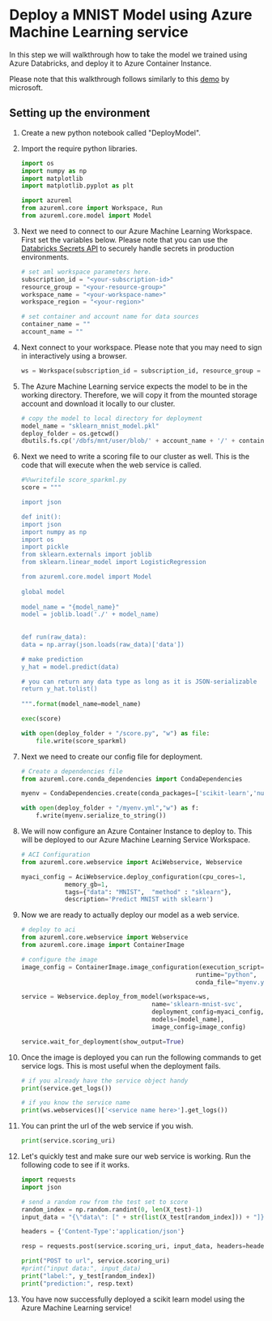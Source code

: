 # Deploy a MNIST Model using Azure Machine Learning service 
In this step we will walkthrough how to take the model we trained using Azure Databricks, and deploy it to Azure Container Instance.  

Please note that this walkthrough follows similarly to this [demo](https://github.com/Azure/MachineLearningNotebooks/blob/fb6a73a7906bcde374887c8fafbce7ae290db435/tutorials/img-classification-part2-deploy.ipynb) by microsoft. 

## Setting up the environment
1. Create a new python notebook called "DeployModel". 

1. Import the require python libraries.  
    ```python
    import os
    import numpy as np
    import matplotlib
    import matplotlib.pyplot as plt
    
    import azureml
    from azureml.core import Workspace, Run
    from azureml.core.model import Model
    ```

1. Next we need to connect to our Azure Machine Learning Workspace. First set the variables below. Please note that you can use the [Databricks Secrets API](https://docs.databricks.com/api/latest/secrets.html) to securely handle secrets in production environments.   

    ```python 
    # set aml workspace parameters here. 
    subscription_id = "<your-subscription-id>"
    resource_group = "<your-resource-group>"
    workspace_name = "<your-workspace-name>"
    workspace_region = "<your-region>"

    # set container and account name for data sources
    container_name = ""
    account_name = ""
    ```

1. Next connect to your workspace. Please note that you may need to sign in interactively using a browser.  
    ```python
    ws = Workspace(subscription_id = subscription_id, resource_group = resource_group, workspace_name = workspace_name)
    ```

1. The Azure Machine Learning service expects the model to be in the working directory. Therefore, we will copy it from the mounted storage account and download it locally to our cluster.   
    ```python
    # copy the model to local directory for deployment
    model_name = "sklearn_mnist_model.pkl"
    deploy_folder = os.getcwd()
    dbutils.fs.cp('/dbfs/mnt/user/blob/' + account_name + '/' + container_name + '/models/latest/' + model_name, "file:" + os.getcwd() + "/" + model_name, True)
    ```

1. Next we need to write a scoring file to our cluster as well. This is the code that will execute when the web service is called.  
    ```python
    #%%writefile score_sparkml.py
    score = """
    
    import json
    
    def init():
    import json
    import numpy as np
    import os
    import pickle
    from sklearn.externals import joblib
    from sklearn.linear_model import LogisticRegression

    from azureml.core.model import Model
        
    global model 
        
    model_name = "{model_name}"
    model = joblib.load('./' + model_name)
        
        
    def run(raw_data):
    data = np.array(json.loads(raw_data)['data'])
    
    # make prediction
    y_hat = model.predict(data)
    
    # you can return any data type as long as it is JSON-serializable
    return y_hat.tolist()
        
    """.format(model_name=model_name)
    
    exec(score)
    
    with open(deploy_folder + "/score.py", "w") as file:
        file.write(score_sparkml)
    ```

1. Next we need to create our config file for deployment. 
    ```python
    # Create a dependencies file
    from azureml.core.conda_dependencies import CondaDependencies 

    myenv = CondaDependencies.create(conda_packages=['scikit-learn','numpy']) #showing how to add libs as an eg. - not needed for this model.

    with open(deploy_folder + "/myenv.yml","w") as f:
        f.write(myenv.serialize_to_string())
    ```

1. We will now configure an Azure Container Instance to deploy to. This will be deployed to our Azure Machine Learning Service Workspace.  
    ```python
    # ACI Configuration
    from azureml.core.webservice import AciWebservice, Webservice

    myaci_config = AciWebservice.deploy_configuration(cpu_cores=1, 
                memory_gb=1, 
                tags={"data": "MNIST",  "method" : "sklearn"}, 
                description='Predict MNIST with sklearn')
    ```

1. Now we are ready to actually deploy our model as a web service.  
    ```python
    # deploy to aci
    from azureml.core.webservice import Webservice
    from azureml.core.image import ContainerImage

    # configure the image
    image_config = ContainerImage.image_configuration(execution_script="score.py", 
                                                    runtime="python", 
                                                    conda_file="myenv.yml")

    service = Webservice.deploy_from_model(workspace=ws,
                                        name='sklearn-mnist-svc',
                                        deployment_config=myaci_config,
                                        models=[model_name],
                                        image_config=image_config)

    service.wait_for_deployment(show_output=True)
    ```

1. Once the image is deployed you can run the following commands to get service logs. This is most useful when the deployment fails. 
    ```python 
    # if you already have the service object handy
    print(service.get_logs())

    # if you know the service name
    print(ws.webservices()['<service name here>'].get_logs())
    ```

1. You can print the url of the web service if you wish.  
    ```python
    print(service.scoring_uri)
    ```

1. Let's quickly test and make sure our web service is working. Run the following code to see if it works. 
    ```python
    import requests
    import json

    # send a random row from the test set to score
    random_index = np.random.randint(0, len(X_test)-1)
    input_data = "{\"data\": [" + str(list(X_test[random_index])) + "]}"

    headers = {'Content-Type':'application/json'}

    resp = requests.post(service.scoring_uri, input_data, headers=headers)

    print("POST to url", service.scoring_uri)
    #print("input data:", input_data)
    print("label:", y_test[random_index])
    print("prediction:", resp.text)
    ```

1. You have now successfully deployed a scikit learn model using the Azure Machine Learning service! 


